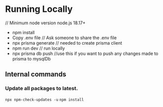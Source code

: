 
# Running Locally
// Minimum node version node.js 18.17+
- npm install
- Copy .env file // Ask someone to share the .env file
- npx prisma generate // needed to create prisma client
- npm run dev // run locally
- npx prisma db push //use this if you want to push any changes made to prisma to mysqlDb




## Internal commands

### Update all packages to latest.
`npx npm-check-updates -u`
`npm install`